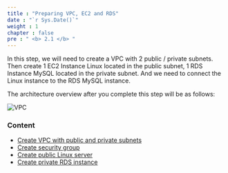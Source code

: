 ```yaml
---
title : "Preparing VPC, EC2 and RDS"
date : "`r Sys.Date()`"
weight : 1
chapter : false
pre : " <b> 2.1 </b> "
---
```


In this step, we will need to create a VPC with 2 public / private subnets. Then create 1 EC2 Instance Linux located in the public subnet, 1 RDS Instance MySQL located in the private subnet. And we need to connect the Linux instance to the RDS MySQL instance.

The architecture overview after you complete this step will be as follows:

![VPC](../images/arc-001.png)

### Content
  - [Create VPC with public and private subnets](2.1.1-createvpc/)
  - [Create security group](2.1.2-createsecgroup/)
  - [Create public Linux server](2.1.3-createec2linux/)
  - [Create private RDS instance](2.1.4-createrdsmysql/)